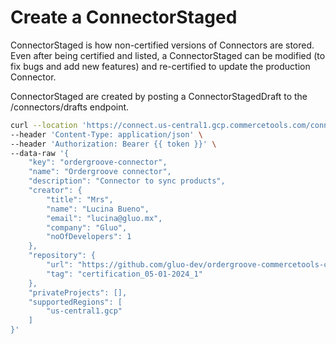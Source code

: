 # Create a ConnectorStaged

ConnectorStaged is how non-certified versions of Connectors are stored. Even after being certified and listed, a ConnectorStaged can be modified (to fix bugs and add new features) and re-certified to update the production Connector.

ConnectorStaged are created by posting a ConnectorStagedDraft to the /connectors/drafts endpoint.

```bash
curl --location 'https://connect.us-central1.gcp.commercetools.com/connectors/drafts' \
--header 'Content-Type: application/json' \
--header 'Authorization: Bearer {{ token }}' \
--data-raw '{
    "key": "ordergroove-connector",
    "name": "Ordergroove connector",
    "description": "Connector to sync products",
    "creator": {
        "title": "Mrs",
        "name": "Lucina Bueno",
        "email": "lucina@gluo.mx",
        "company": "Gluo",
        "noOfDevelopers": 1
    },
    "repository": {
        "url": "https://github.com/gluo-dev/ordergroove-commercetools-connector.git",
        "tag": "certification_05-01-2024_1"
    },
    "privateProjects": [],
    "supportedRegions": [
        "us-central1.gcp"
    ]
}'
```